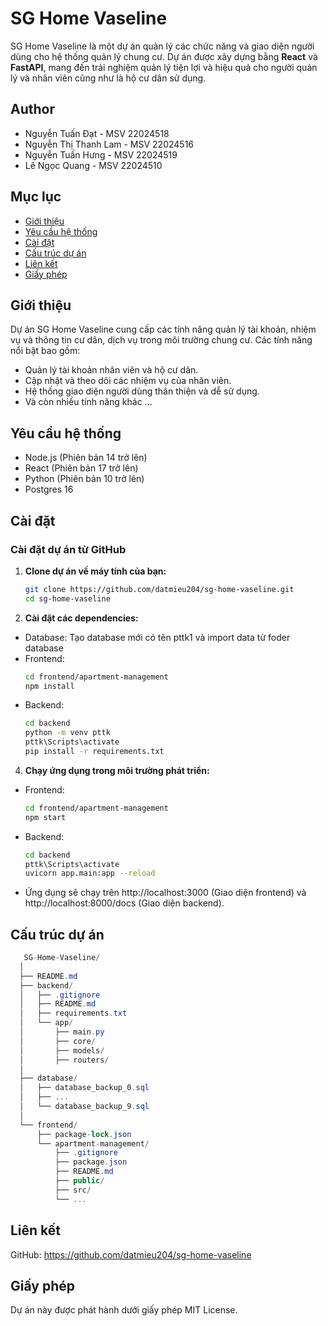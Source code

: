 # SG Home Vaseline

SG Home Vaseline là một dự án quản lý các chức năng và giao diện người dùng cho hệ thống quản lý chung cư. Dự án được xây dựng bằng **React** và **FastAPI**, mang đến trải nghiệm quản lý tiện lợi và hiệu quả cho người quản lý và nhân viên cũng như là hộ cư dân sử dụng.

## Author

* Nguyễn Tuấn Đạt - MSV 22024518
* Nguyễn Thị Thanh Lam - MSV 22024516
* Nguyễn Tuấn Hưng - MSV 22024519
* Lê Ngọc Quang - MSV 22024510

## Mục lục

- [Giới thiệu](#giới-thiệu)
- [Yêu cầu hệ thống](#yêu-cầu-hệ-thống)
- [Cài đặt](#cài-đặt)
- [Cấu trúc dự án](#cấu-trúc-dự-án)
- [Liên kết](#liên-kết)
- [Giấy phép](#giấy-phép)


## Giới thiệu

Dự án SG Home Vaseline cung cấp các tính năng quản lý tài khoản, nhiệm vụ và thông tin cư dân, dịch vụ trong môi trường chung cư. Các tính năng nổi bật bao gồm:
- Quản lý tài khoản nhân viên và hộ cư dân.
- Cập nhật và theo dõi các nhiệm vụ của nhân viên.
- Hệ thống giao diện người dùng thân thiện và dễ sử dụng.
- Và còn nhiều tính năng khác ...

## Yêu cầu hệ thống

- Node.js (Phiên bản 14 trở lên)
- React (Phiên bản 17 trở lên)
- Python (Phiên bản 10 trở lên)
- Postgres 16


## Cài đặt

### Cài đặt dự án từ GitHub

1. **Clone dự án về máy tính của bạn:**

   ```bash
   git clone https://github.com/datmieu204/sg-home-vaseline.git
   cd sg-home-vaseline
   ```
2. **Cài đặt các dependencies:**
- Database: Tạo database mới có tên pttk1 và import data từ foder database
- Frontend:
   ```bash
   cd frontend/apartment-management
   npm install
   ```
- Backend:
   ```bash
   cd backend
   python -m venv pttk
   pttk\Scripts\activate
   pip install -r requirements.txt
   ```
4. **Chạy ứng dụng trong môi trường phát triển:**
- Frontend:
   ```bash
   cd frontend/apartment-management
   npm start
   ```
- Backend:
    ```bash
   cd backend
   pttk\Scripts\activate
   uvicorn app.main:app --reload
   ```
- Ứng dụng sẽ chạy trên http://localhost:3000 (Giao diện frontend) và http://localhost:8000/docs (Giao diện backend).

## Cấu trúc dự án

  ```csharp
     SG-Home-Vaseline/
    │
    ├── README.md
    ├── backend/
    │   ├── .gitignore
    │   ├── README.md
    │   ├── requirements.txt
    │   └── app/
    │       ├── main.py
    │       ├── core/
    │       ├── models/
    │       ├── routers/
    │
    ├── database/
    │   ├── database_backup_0.sql
    │   ├── ...
    │   └── database_backup_9.sql
    │
    └── frontend/
        ├── package-lock.json
        └── apartment-management/
            ├── .gitignore
            ├── package.json
            ├── README.md
            ├── public/
            ├── src/
            └── ...
  ```

## Liên kết
GitHub: https://github.com/datmieu204/sg-home-vaseline

## Giấy phép
Dự án này được phát hành dưới giấy phép MIT License.

